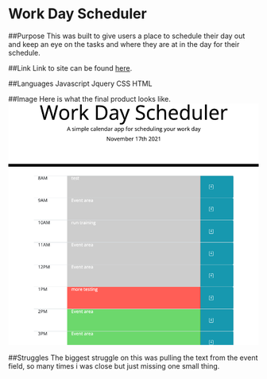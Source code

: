 # Work Day Scheduler

##Purpose
This was built to give users a place to schedule their day out and keep an eye on the tasks and where they are at in the day for their schedule. 

##Link
Link to site can be found [here](https://grsmith35.github.io/scheduler/).

##Languages
Javascript
Jquery
CSS
HTML

##Image
Here is what the final product looks like.
![Schduler](./assets/images/screenshot.png)

##Struggles
The biggest struggle on this was pulling the text from the event field, so many times i was close but just missing one small thing. 
